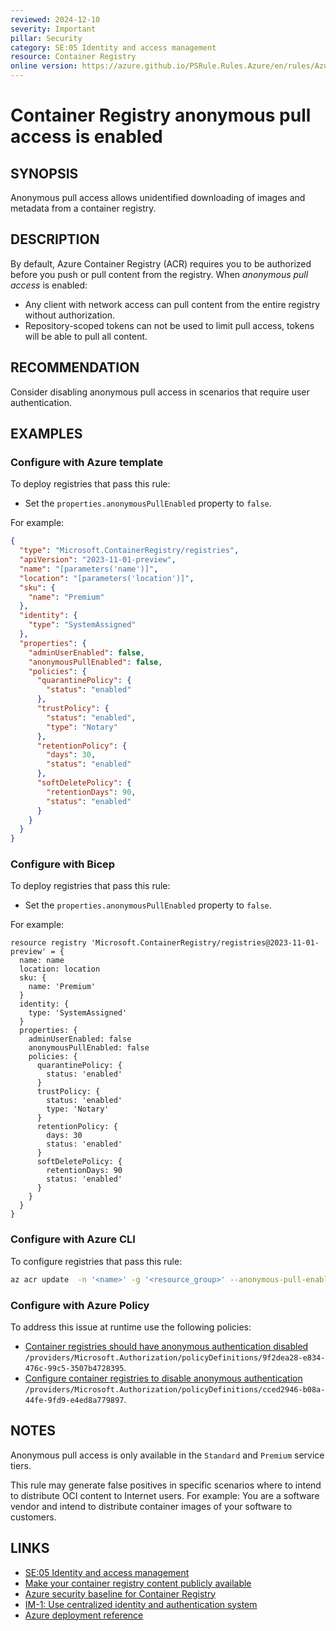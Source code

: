 ```yaml
---
reviewed: 2024-12-10
severity: Important
pillar: Security
category: SE:05 Identity and access management
resource: Container Registry
online version: https://azure.github.io/PSRule.Rules.Azure/en/rules/Azure.ACR.AnonymousAccess/
---
```


# Container Registry anonymous pull access is enabled

## SYNOPSIS

Anonymous pull access allows unidentified downloading of images and metadata from a container registry.

## DESCRIPTION

By default, Azure Container Registry (ACR) requires you to be authorized before you push or pull content from the registry.
When _anonymous pull access_ is enabled:

- Any client with network access can pull content from the entire registry without authorization.
- Repository-scoped tokens can not be used to limit pull access, tokens will be able to pull all content.

## RECOMMENDATION

Consider disabling anonymous pull access in scenarios that require user authentication.

## EXAMPLES

### Configure with Azure template

To deploy registries that pass this rule:

- Set the `properties.anonymousPullEnabled` property to `false`.

For example:

```json
{
  "type": "Microsoft.ContainerRegistry/registries",
  "apiVersion": "2023-11-01-preview",
  "name": "[parameters('name')]",
  "location": "[parameters('location')]",
  "sku": {
    "name": "Premium"
  },
  "identity": {
    "type": "SystemAssigned"
  },
  "properties": {
    "adminUserEnabled": false,
    "anonymousPullEnabled": false,
    "policies": {
      "quarantinePolicy": {
        "status": "enabled"
      },
      "trustPolicy": {
        "status": "enabled",
        "type": "Notary"
      },
      "retentionPolicy": {
        "days": 30,
        "status": "enabled"
      },
      "softDeletePolicy": {
        "retentionDays": 90,
        "status": "enabled"
      }
    }
  }
}
```

### Configure with Bicep

To deploy registries that pass this rule:

- Set the `properties.anonymousPullEnabled` property to `false`.

For example:

```bicep
resource registry 'Microsoft.ContainerRegistry/registries@2023-11-01-preview' = {
  name: name
  location: location
  sku: {
    name: 'Premium'
  }
  identity: {
    type: 'SystemAssigned'
  }
  properties: {
    adminUserEnabled: false
    anonymousPullEnabled: false
    policies: {
      quarantinePolicy: {
        status: 'enabled'
      }
      trustPolicy: {
        status: 'enabled'
        type: 'Notary'
      }
      retentionPolicy: {
        days: 30
        status: 'enabled'
      }
      softDeletePolicy: {
        retentionDays: 90
        status: 'enabled'
      }
    }
  }
}
```

<!-- external:avm avm/res/container-registry/registry anonymousPullEnabled -->

### Configure with Azure CLI

To configure registries that pass this rule:

```bash
az acr update  -n '<name>' -g '<resource_group>' --anonymous-pull-enabled false
```

### Configure with Azure Policy

To address this issue at runtime use the following policies:

- [Container registries should have anonymous authentication disabled](https://github.com/Azure/azure-policy/blob/master/built-in-policies/policyDefinitions/Container%20Registry/ACR_AnonymousPullDisabled_AuditDeny.json)
  `/providers/Microsoft.Authorization/policyDefinitions/9f2dea28-e834-476c-99c5-3507b4728395`.
- [Configure container registries to disable anonymous authentication](https://github.com/Azure/azure-policy/blob/master/built-in-policies/policyDefinitions/Container%20Registry/ACR_AnonymousPullDisabled_Modify.json)
  `/providers/Microsoft.Authorization/policyDefinitions/cced2946-b08a-44fe-9fd9-e4ed8a779897`.

## NOTES

Anonymous pull access is only available in the `Standard` and `Premium` service tiers.

This rule may generate false positives in specific scenarios where to intend to distribute OCI content to Internet users.
For example: You are a software vendor and intend to distribute container images of your software to customers.

## LINKS

- [SE:05 Identity and access management](https://learn.microsoft.com/azure/well-architected/security/identity-access)
- [Make your container registry content publicly available](https://learn.microsoft.com/azure/container-registry/anonymous-pull-access)
- [Azure security baseline for Container Registry](https://learn.microsoft.com/security/benchmark/azure/baselines/container-registry-security-baseline)
- [IM-1: Use centralized identity and authentication system](https://learn.microsoft.com/security/benchmark/azure/baselines/container-registry-security-baseline#im-1-use-centralized-identity-and-authentication-system)
- [Azure deployment reference](https://learn.microsoft.com/azure/templates/microsoft.containerregistry/registries#registryproperties)
